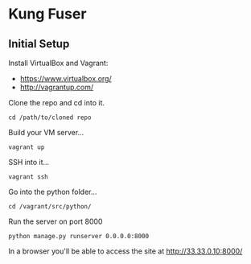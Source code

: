 # Kung Fuser

## Initial Setup

Install VirtualBox and Vagrant:

- https://www.virtualbox.org/
- http://vagrantup.com/

Clone the repo and cd into it.

<code>cd /path/to/cloned repo</code>

Build your VM server...

<code>vagrant up</code>

SSH into it...

<code>vagrant ssh</code>

Go into the python folder...

<code>cd /vagrant/src/python/</code>

Run the server on port 8000

<code>python manage.py runserver 0.0.0.0:8000</code>

In a browser you'll be able to access the site at http://33.33.0.10:8000/